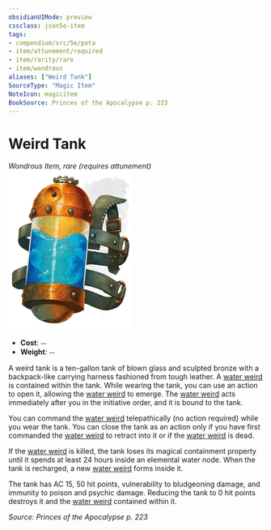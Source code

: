 ```yaml
---
obsidianUIMode: preview
cssclass: json5e-item
tags:
- compendium/src/5e/pota
- item/attunement/required
- item/rarity/rare
- item/wondrous
aliases: ["Weird Tank"]
SourceType: "Magic Item"
NoteIcon: magicitem
BookSource: Princes of the Apocalypse p. 223
---
```

# Weird Tank
*Wondrous Item, rare (requires attunement)*  
![](https://raw.githubusercontent.com/5etools-mirror-2/5etools-img/main/items/PotA/Weird%20Tank.webp#right)  

- **Cost**: ⏤
- **Weight**: ⏤

A weird tank is a ten-gallon tank of blown glass and sculpted bronze with a backpack-like carrying harness fashioned from tough leather. A [water weird](/2-Mechanics/CLI/bestiary/elemental/water-weird.md) is contained within the tank. While wearing the tank, you can use an action to open it, allowing the [water weird](/2-Mechanics/CLI/bestiary/elemental/water-weird.md) to emerge. The [water weird](/2-Mechanics/CLI/bestiary/elemental/water-weird.md) acts immediately after you in the initiative order, and it is bound to the tank.

You can command the [water weird](/2-Mechanics/CLI/bestiary/elemental/water-weird.md) telepathically (no action required) while you wear the tank. You can close the tank as an action only if you have first commanded the [water weird](/2-Mechanics/CLI/bestiary/elemental/water-weird.md) to retract into it or if the [water weird](/2-Mechanics/CLI/bestiary/elemental/water-weird.md) is dead.

If the [water weird](/2-Mechanics/CLI/bestiary/elemental/water-weird.md) is killed, the tank loses its magical containment property until it spends at least 24 hours inside an elemental water node. When the tank is recharged, a new [water weird](/2-Mechanics/CLI/bestiary/elemental/water-weird.md) forms inside it.

The tank has AC 15, 50 hit points, vulnerability to bludgeoning damage, and immunity to poison and psychic damage. Reducing the tank to 0 hit points destroys it and the [water weird](/2-Mechanics/CLI/bestiary/elemental/water-weird.md) contained within it.

*Source: Princes of the Apocalypse p. 223*